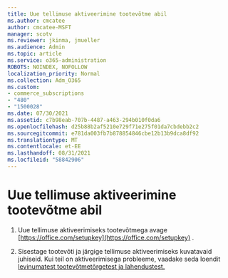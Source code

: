 ```yaml
---
title: Uue tellimuse aktiveerimine tootevõtme abil
ms.author: cmcatee
author: cmcatee-MSFT
manager: scotv
ms.reviewer: jkinma, jmueller
ms.audience: Admin
ms.topic: article
ms.service: o365-administration
ROBOTS: NOINDEX, NOFOLLOW
localization_priority: Normal
ms.collection: Adm_O365
ms.custom:
- commerce_subscriptions
- "480"
- "1500028"
ms.date: 07/30/2021
ms.assetid: c7b98eab-707b-4487-a463-294b010f0da6
ms.openlocfilehash: d25b88b2af5210e729f71e275f01da7cbdebb2c2
ms.sourcegitcommit: e781da003fb7b878854846cbe12b13b9dca8df92
ms.translationtype: MT
ms.contentlocale: et-EE
ms.lasthandoff: 08/31/2021
ms.locfileid: "58842906"
---
```

# <a name="activate-a-new-subscription-with-a-product-key"></a>Uue tellimuse aktiveerimine tootevõtme abil

1. Uue tellimuse aktiveerimiseks tootevõtmega avage [https://office.com/setupkey](https://office.com/setupkey) .

2. Sisestage tootevõti ja järgige tellimuse aktiveerimiseks kuvatavaid juhiseid. Kui teil on aktiveerimisega probleeme, vaadake seda loendit [levinumatest tootevõtmetõrgetest ja lahendustest.](https://docs.microsoft.com/microsoft-365/commerce/product-key-errors-and-solutions)